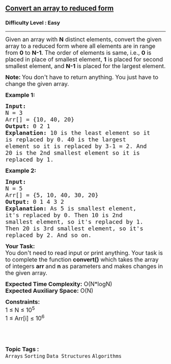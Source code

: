 <h2><a href="https://www.geeksforgeeks.org/problems/convert-an-array-to-reduced-form1101/1?utm_source=geeksforgeeks&utm_medium=ml_article_practice_tab&utm_campaign=article_practice_tab">Convert an array to reduced form</a></h2><h3>Difficulty Level : Easy</h3><hr><div class="problems_problem_content__Xm_eO"><p><span style="font-size:18px">Given an array with <strong>N</strong>&nbsp;distinct elements, convert the given array to a reduced form where all elements are in range from <strong>0</strong> to <strong>N-1</strong>. The order of elements is same, i.e., <strong>0</strong> is placed in place of smallest element, <strong>1</strong> is placed for second smallest element, and&nbsp;<strong>N-1</strong> is placed for the largest element.</span></p>

<p><strong><span style="font-size:18px">Note:&nbsp;</span></strong><span style="font-size:18px">You don't have to return anything. You just have to change the given array.</span></p>

<p><span style="font-size:18px"><strong>Example 1:</strong></span></p>

<pre><span style="font-size:18px"><strong>Input:
</strong>N = 3
Arr[] = {10, 40, 20}
<strong>Output: </strong>0 2 1
<strong>Explanation:</strong> 10 is the least element so it
is replaced by 0. 40 is the largest
element so it is replaced by 3-1 = 2. And
20 is the 2nd smallest element so it is
replaced by 1.
</span></pre>

<p><span style="font-size:18px"><strong>Example 2:</strong></span></p>

<pre><span style="font-size:18px"><strong>Input:
</strong>N = 5
Arr[] = {5, 10, 40, 30, 20}
<strong>Output:</strong> 0 1 4 3 2
<strong>Explanation:</strong>&nbsp;As 5 is smallest element,
it's replaced by 0. Then 10 is 2nd
smallest element, so it's replaced by 1.
Then 20 is 3rd smallest element, so it's
replaced by 2. And so on.
</span></pre>

<p><span style="font-size:18px"><strong>Your Task:</strong><br>
You don't need to read input or print anything. Your task is to complete the function&nbsp;<strong>convert()</strong>&nbsp;which takes the&nbsp;array of&nbsp;integers&nbsp;<strong>arr&nbsp;</strong>and&nbsp;<strong>n&nbsp;</strong>as parameters and makes changes in the given array.</span></p>

<p><span style="font-size:18px"><strong>Expected Time Complexity:</strong>&nbsp;O(N*logN)<br>
<strong>Expected Auxiliary Space:</strong>&nbsp;O(N)</span></p>

<p><span style="font-size:18px"><strong>Constraints:</strong><br>
1 ≤ N ≤ 10<sup>5</sup><br>
1 ≤ Arr[i] ≤ 10<sup>6</sup></span></p>

<p>&nbsp;</p>
</div><br><p><span style=font-size:18px><strong>Topic Tags : </strong><br><code>Arrays</code>&nbsp;<code>Sorting</code>&nbsp;<code>Data Structures</code>&nbsp;<code>Algorithms</code>&nbsp;